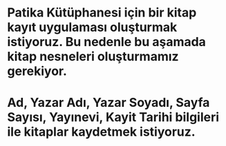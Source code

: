 # Patika Kütüphanesi için bir kitap kayıt uygulaması oluşturmak istiyoruz. Bu nedenle bu aşamada kitap nesneleri oluşturmamız gerekiyor.
# Ad, Yazar Adı, Yazar Soyadı, Sayfa Sayısı, Yayınevi, Kayit Tarihi bilgileri ile kitaplar kaydetmek istiyoruz.
